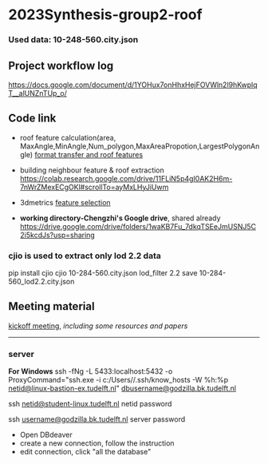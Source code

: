 # 2023Synthesis-group2-roof

 ### **Used data: 10-248-560.city.json**

## Project workflow log
https://docs.google.com/document/d/1YOHux7onHhxHejFOVWln2l9hKwplqT__alUNZnTUp_o/

## Code link
- roof feature calculation(area, MaxAngle,MinAngle,Num_polygon,MaxAreaPropotion,LargestPolygonAngle)
[format transfer and roof features](https://colab.research.google.com/drive/1ZtcIgcoYbqEVTBzJMiFyZfM6C4SUQfPe?usp=sharing)

- building neighbour feature & roof extraction
https://colab.research.google.com/drive/11FLiN5p4gI0AK2H6m-7nWrZMexECgOKl#scrollTo=ayMxLHyJiUwm

- 3dmetrics
[feature selection](https://colab.research.google.com/drive/1YQhWCa7Axx41Sl73Isk6hnVwzsV65Xan?usp=sharing#scrollTo=jue9294f0pIK)


- **working directory-Chengzhi's Google drive**, shared already
https://drive.google.com/drive/folders/1waKB7Fu_7dkqTSEeJmUSNJ5C2i5kcdJs?usp=sharing
### cjio is used to extract only lod 2.2 data
pip install cjio
cjio 10-284-560.city.json lod_filter 2.2 save 10-284-560_lod2.2.city.json

## Meeting material
[kickoff meeting](https://docs.google.com/presentation/d/1enXZU5XdtqdpiU2tukcHxfAW6W4gz8qLLUbAWUPvkdQ/edit#slide=id.p), *including some resources and papers*


-------------------------------------------------------------
### server
**For Windows**
ssh -fNg -L 5433:localhost:5432 -o ProxyCommand="ssh.exe -i c:/Users/<username>/.ssh/know_hosts -W %h:%p netid@linux-bastion-ex.tudelft.nl" dbusername@godzilla.bk.tudelft.nl 

ssh netid@student-linux.tudelft.nl
netid password

ssh username@godzilla.bk.tudelft.nl
server password

- Open DBdeaver
- create a new connection, follow the instruction
- edit connection, click "all the database"
